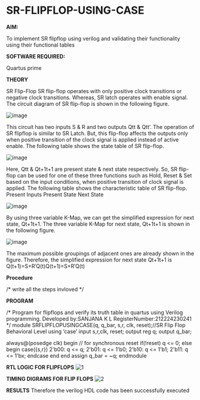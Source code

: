 # SR-FLIPFLOP-USING-CASE

**AIM:**

To implement  SR flipflop using verilog and validating their functionality using their functional tables

**SOFTWARE REQUIRED:**

Quartus prime

**THEORY**

SR Flip-Flop SR flip-flop operates with only positive clock transitions or negative clock transitions. Whereas, SR latch operates with enable signal. The circuit diagram of SR flip-flop is shown in the following figure.

![image](https://github.com/naavaneetha/SR-FLIPFLOP-USING-CASE/assets/154305477/0f710028-ad52-4d3e-9276-8714cf023a25)

 
This circuit has two inputs S & R and two outputs Qtt & Qtt’. The operation of SR flipflop is similar to SR Latch. But, this flip-flop affects the outputs only when positive transition of the clock signal is applied instead of active enable. The following table shows the state table of SR flip-flop.

![image](https://github.com/naavaneetha/SR-FLIPFLOP-USING-CASE/assets/154305477/dabfc4f4-87e3-4cbc-9472-f89ee1b5ed30)

 
Here, Qtt & Qt+1t+1 are present state & next state respectively. So, SR flip-flop can be used for one of these three functions such as Hold, Reset & Set based on the input conditions, when positive transition of clock signal is applied. The following table shows the characteristic table of SR flip-flop. Present Inputs Present State Next State

![image](https://github.com/naavaneetha/SR-FLIPFLOP-USING-CASE/assets/154305477/dd90d16c-aec5-4290-a586-e2346b1e9eb5)

 
By using three variable K-Map, we can get the simplified expression for next state, Qt+1t+1. The three variable K-Map for next state, Qt+1t+1 is shown in the following figure.

![image](https://github.com/naavaneetha/SR-FLIPFLOP-USING-CASE/assets/154305477/473efad6-d70b-4ca7-aeb7-898bbfca319f)

 
The maximum possible groupings of adjacent ones are already shown in the figure. Therefore, the simplified expression for next state Qt+1t+1 is Q(t+1)=S+R′Q(t)Q(t+1)=S+R′Q(t)

**Procedure**

/* write all the steps invloved */

**PROGRAM**

/* Program for flipflops and verify its truth table in quartus using Verilog programming. Developed by:SANJANA K L RegisterNumber:212224230241
*/
module SRFLIPFLOPUSINGCASE(q, q_bar, s,r, clk, reset);//SR Flip Flop Behavioral Level using ‘case’ input s,r,clk, reset; output reg q; output q_bar;

always@(posedge clk) begin // for synchronous reset if(!reset) q <= 0; else begin case({s,r})
2'b00: q <= q;
2'b01: q <= 1'b0; 2'b10: q <= 1'b1; 2'b11: q <= 1'bx;
endcase
end
end assign q_bar = ~q; endmodule

**RTL LOGIC FOR FLIPFLOPS**
![1](https://github.com/user-attachments/assets/376487b1-a8a2-4860-aabb-2833f33de48a)

**TIMING DIGRAMS FOR FLIP FLOPS**
![2](https://github.com/user-attachments/assets/f32a1c48-e4b4-4be4-b955-4a41b9711044)


**RESULTS**
 Therefore the verilog HDL code has been successfully executed
